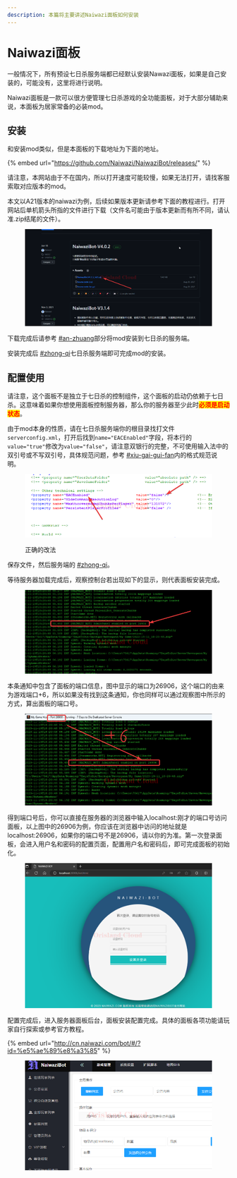 ```yaml
---
description: 本篇将主要讲述Naiwazi面板如何安装
---
```


# Naiwazi面板

一般情况下，所有预设七日杀服务端都已经默认安装Nawazi面板，如果是自己安装的，可能没有，这里将进行说明。

Naiwazi面板是一款可以很方便管理七日杀游戏的全功能面板，对于大部分辅助来说，本面板为居家常备的必装mod。

## 安装

和安装mod类似，但是本面板的下载地址为下面的地址。

{% embed url="https://github.com/Naiwazi/NaiwaziBot/releases/" %}

请注意，本网站由于不在国内，所以打开速度可能较慢，如果无法打开，请找客服索取对应版本的mod。

本文以A21版本的naiwazi为例，后续如果版本更新请参考下面的教程进行。打开网站后单机箭头所指的文件进行下载（文件名可能由于版本更新而有所不同，请认准.zip结尾的文件）。

<figure><img src="../../.gitbook/assets/chrome_YBKVvYXDrt.png" alt=""><figcaption></figcaption></figure>

下载完成后请参考 [#an-zhuang](mod-an-zhuang.md#an-zhuang "mention")部分将mod安装到七日杀的服务端。

安装完成后 [#zhong-qi](qi-dong-guan-bi-zhong-qi.md#zhong-qi "mention")七日杀服务端即可完成mod的安装。

## 配置使用

请注意，这个面板不是独立于七日杀的控制组件，这个面板的启动仍依赖于七日杀。这意味着如果你想使用面板控制服务器，那么你的服务器至少此时<mark style="color:red;">**必须是启动状态**</mark>。

由于mod本身的性质，请在七日杀服务端你的根目录找打文件`serverconfig.xml`，打开后找到`name="EACEnabled"`字段，将本行的`value="true"`修改为`value="false"`，请注意双银行的完整，不可使用输入法中的双引号或不写双引号，具体规范问题，参考 [#xiu-gai-gui-fan](xi-jie-tiao-zheng/#xiu-gai-gui-fan "mention")内的格式规范说明。

<figure><img src="../../.gitbook/assets/notepad++_FX5pemT4oY.png" alt=""><figcaption><p>正确的改法</p></figcaption></figure>

保存文件，然后服务端的 [#zhong-qi](qi-dong-guan-bi-zhong-qi.md#zhong-qi "mention")。

等待服务器加载完成后，观察控制台若出现如下的显示，则代表面板安装完成。

<figure><img src="../../.gitbook/assets/image (45).png" alt=""><figcaption></figcaption></figure>

本条通知中包含了面板的端口信息，图中显示的端口为26906，这个端口的由来为游戏端口+6，所以如果没有找到这条通知，你也同样可以通过观察图中所示的方式，算出面板的端口号。

<figure><img src="../../.gitbook/assets/image (46).png" alt=""><figcaption></figcaption></figure>

得到端口号后，你可以直接在服务器的浏览器中输入localhost:刚才的端口号访问面板，以上图中的26906为例，你应该在浏览器中访问的地址就是localhost:26906，如果你的端口号不是26906，请以你的为准。第一次登录面板，会进入用户名和密码的配置页面，配置用户名和密码后，即可完成面板的初始化。

<figure><img src="../../.gitbook/assets/msedge_RzhNCreaCi.png" alt=""><figcaption></figcaption></figure>

配置完成后，进入服务器面板后台，面板安装配置完成。具体的面板各项功能请玩家自行探索或参考官方教程。

{% embed url="http://cn.naiwazi.com/bot/#/?id=%e5%ae%89%e8%a3%85" %}

<figure><img src="../../.gitbook/assets/chrome_5xfKxe2bXS.png" alt=""><figcaption></figcaption></figure>
